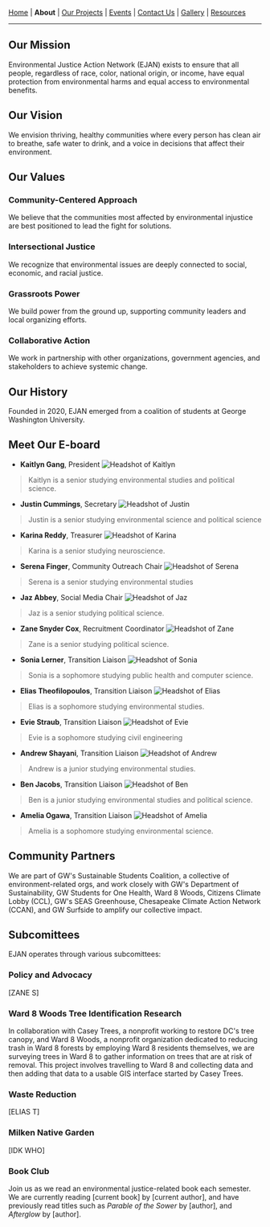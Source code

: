 [Home](index.md) | **About** | [Our Projects](projects.md) | [Events](events.md) | [Contact Us](contact.md) | [Gallery](gallery.md) | [Resources](resources.md)

---

## Our Mission

Environmental Justice Action Network (EJAN) exists to ensure that all people, regardless of race, color, national origin, or income, have equal protection from environmental harms and equal access to environmental benefits.

## Our Vision

We envision thriving, healthy communities where every person has clean air to breathe, safe water to drink, and a voice in decisions that affect their environment.

## Our Values

### Community-Centered Approach
We believe that the communities most affected by environmental injustice are best positioned to lead the fight for solutions.

### Intersectional Justice
We recognize that environmental issues are deeply connected to social, economic, and racial justice.

### Grassroots Power
We build power from the ground up, supporting community leaders and local organizing efforts.

### Collaborative Action
We work in partnership with other organizations, government agencies, and stakeholders to achieve systemic change.

## Our History

Founded in 2020, EJAN emerged from a coalition of students at George Washington University.

## Meet Our E-board
- **Kaitlyn Gang**, President
![Headshot of Kaitlyn](images/kaitlyn.jpg)
>Kaitlyn is a senior studying environmental studies and political science. 
- **Justin Cummings**, Secretary
![Headshot of Justin](images/justin.jpeg)
>Justin is a senior studying environmental science and political science
- **Karina Reddy**, Treasurer
![Headshot of Karina]()
>Karina is a senior studying neuroscience.
- **Serena Finger**, Community Outreach Chair
![Headshot of Serena](images/serena.jpeg)
>Serena is a senior studying environmental studies
- **Jaz Abbey**, Social Media Chair
![Headshot of Jaz](images/jaz.jpeg)
>Jaz is a senior studying political science.
- **Zane Snyder Cox**, Recruitment Coordinator
![Headshot of Zane](images/zane.jpeg)
>Zane is a senior studying political science.
- **Sonia Lerner**, Transition Liaison
![Headshot of Sonia](images/sonia.jpeg)
>Sonia is a sophomore studying public health and computer science.
- **Elias Theofilopoulos**, Transition Liaison
![Headshot of Elias](images/elias.jpg)
>Elias is a sophomore studying environmental studies.
- **Evie Straub**, Transition Liaison
![Headshot of Evie](images/evie.jpeg)
>Evie is a sophomore studying civil engineering
- **Andrew Shayani**, Transition Liaison
![Headshot of Andrew](images/andrew.jpeg)
>Andrew is a junior studying environmental studies.
- **Ben Jacobs**, Transition Liaison
![Headshot of Ben](images/ben.jpeg)
>Ben is a junior studying environmental studies and political science.
- **Amelia Ogawa**, Transition Liaison
![Headshot of Amelia](images/amelia.jpeg)
>Amelia is a sophomore studying environmental science.

## Community Partners
We are part of GW's Sustainable Students Coalition, a collective of environment-related orgs, and work closely with GW's Department of Sustainability, GW Students for One Health, Ward 8 Woods, Citizens Climate Lobby (CCL), GW's SEAS Greenhouse, Chesapeake Climate Action Network (CCAN), and GW Surfside to amplify our collective impact.

## Subcomittees

EJAN operates through various subcomittees:
### Policy and Advocacy
[ZANE S]

### Ward 8 Woods Tree Identification Research
In collaboration with Casey Trees, a nonprofit working to restore DC's tree canopy, and Ward 8 Woods, a nonprofit organization dedicated to reducing trash in Ward 8 forests by employing Ward 8 residents themselves, we are surveying trees in Ward 8 to gather information on trees that are at risk of removal. This project involves travelling to Ward 8 and collecting data and then adding that data to a usable GIS interface started by Casey Trees.

### Waste Reduction
[ELIAS T]

### Milken Native Garden
[IDK WHO]

### Book Club
Join us as we read an environmental justice-related book each semester. We are currently reading [current book] by [current author], and have previously read titles such as *Parable of the Sower* by [author], and *Afterglow* by [author].
